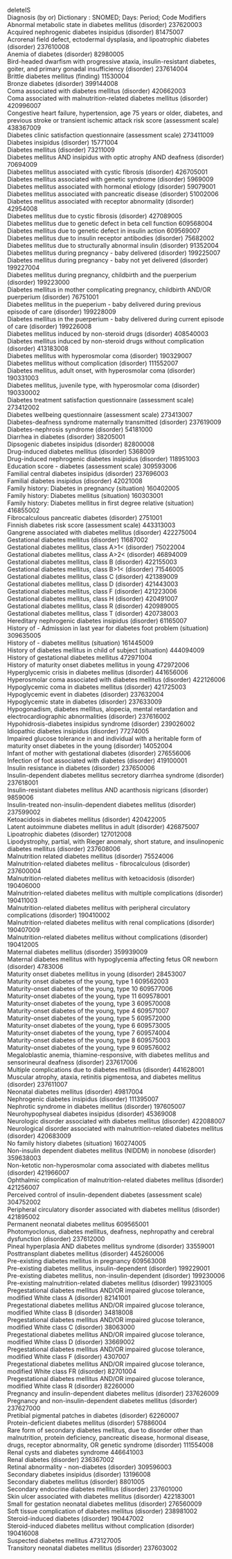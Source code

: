 
deleteIS	
Diagnosis
(by or) Dictionary : SNOMED; Days: Period;	Code		Modifiers				
Abnormal metabolic state in diabetes mellitus (disorder)	237620003					
Acquired nephrogenic diabetes insipidus (disorder)	81475007					
Acrorenal field defect, ectodermal dysplasia, and lipoatrophic diabetes (disorder)	237610008					
Anemia of diabetes (disorder)	82980005					
Bird-headed dwarfism with progressive ataxia, insulin-resistant diabetes, goiter, and primary gonadal insufficiency (disorder)	237614004					
Brittle diabetes mellitus (finding)	11530004					
Bronze diabetes (disorder)	399144008					
Coma associated with diabetes mellitus (disorder)	420662003					
Coma associated with malnutrition-related diabetes mellitus (disorder)	420996007					
Congestive heart failure, hypertension, age 75 years or older, diabetes, and previous stroke or transient ischemic attack risk score (assessment scale)	438367009					
Diabetes clinic satisfaction questionnaire (assessment scale)	273411009					
Diabetes insipidus (disorder)	15771004					
Diabetes mellitus (disorder)	73211009					
Diabetes mellitus AND insipidus with optic atrophy AND deafness (disorder)	70694009					
Diabetes mellitus associated with cystic fibrosis (disorder)	426705001					
Diabetes mellitus associated with genetic syndrome (disorder)	5969009					
Diabetes mellitus associated with hormonal etiology (disorder)	59079001					
Diabetes mellitus associated with pancreatic disease (disorder)	51002006					
Diabetes mellitus associated with receptor abnormality (disorder)	42954008					
Diabetes mellitus due to cystic fibrosis (disorder)	427089005					
Diabetes mellitus due to genetic defect in beta cell function	609568004					
Diabetes mellitus due to genetic defect in insulin action	609569007					
Diabetes mellitus due to insulin receptor antibodies (disorder)	75682002					
Diabetes mellitus due to structurally abnormal insulin (disorder)	91352004					
Diabetes mellitus during pregnancy - baby delivered (disorder)	199225007					
Diabetes mellitus during pregnancy - baby not yet delivered (disorder)	199227004					
Diabetes mellitus during pregnancy, childbirth and the puerperium (disorder)	199223000					
Diabetes mellitus in mother complicating pregnancy, childbirth AND/OR puerperium (disorder)	76751001					
Diabetes mellitus in the pueperium - baby delivered during previous episode of care (disorder)	199228009					
Diabetes mellitus in the puerperium - baby delivered during current episode of care (disorder)	199226008					
Diabetes mellitus induced by non-steroid drugs (disorder)	408540003					
Diabetes mellitus induced by non-steroid drugs without complication (disorder)	413183008					
Diabetes mellitus with hyperosmolar coma (disorder)	190329007					
Diabetes mellitus without complication (disorder)	111552007					
Diabetes mellitus, adult onset, with hyperosmolar coma (disorder)	190331003					
Diabetes mellitus, juvenile type, with hyperosmolar coma (disorder)	190330002					
Diabetes treatment satisfaction questionnaire (assessment scale)	273412002					
Diabetes wellbeing questionnaire (assessment scale)	273413007					
Diabetes-deafness syndrome maternally transmitted (disorder)	237619009					
Diabetes-nephrosis syndrome (disorder)	54181000					
Diarrhea in diabetes (disorder)	38205001					
Dipsogenic diabetes insipidus (disorder)	82800008					
Drug-induced diabetes mellitus (disorder)	5368009					
Drug-induced nephrogenic diabetes insipidus (disorder)	118951003					
Education score - diabetes (assessment scale)	309593006					
Familial central diabetes insipidus (disorder)	237696003					
Familial diabetes insipidus (disorder)	42021008					
Family history: Diabetes in pregnancy (situation)	160402005					
Family history: Diabetes mellitus (situation)	160303001					
Family history: Diabetes mellitus in first degree relative (situation)	416855002					
Fibrocalculous pancreatic diabetes (disorder)	2751001					
Finnish diabetes risk score (assessment scale)	443313003					
Gangrene associated with diabetes mellitus (disorder)	422275004					
Gestational diabetes mellitus (disorder)	11687002					
Gestational diabetes mellitus, class A>1< (disorder)	75022004					
Gestational diabetes mellitus, class A>2< (disorder)	46894009					
Gestational diabetes mellitus, class B (disorder)	422155003					
Gestational diabetes mellitus, class B>1< (disorder)	71546005					
Gestational diabetes mellitus, class C (disorder)	421389009					
Gestational diabetes mellitus, class D (disorder)	421443003					
Gestational diabetes mellitus, class F (disorder)	421223006					
Gestational diabetes mellitus, class H (disorder)	420491007					
Gestational diabetes mellitus, class R (disorder)	420989005					
Gestational diabetes mellitus, class T (disorder)	420738003					
Hereditary nephrogenic diabetes insipidus (disorder)	61165007					
History of - Admission in last year for diabetes foot problem (situation)	309635005					
History of - diabetes mellitus (situation)	161445009					
History of diabetes mellitus in child of subject (situation)	444094009					
History of gestational diabetes mellitus	472971004					
History of maturity onset diabetes mellitus in young	472972006					
Hyperglycemic crisis in diabetes mellitus (disorder)	441656006					
Hyperosmolar coma associated with diabetes mellitus (disorder)	422126006					
Hypoglycemic coma in diabetes mellitus (disorder)	421725003					
Hypoglycemic event in diabetes (disorder)	237632004					
Hypoglycemic state in diabetes (disorder)	237633009					
Hypogonadism, diabetes mellitus, alopecia, mental retardation and electrocardiographic abnormalities (disorder)	237616002					
Hypohidrosis-diabetes insipidus syndrome (disorder)	239026002					
Idiopathic diabetes insipidus (disorder)	77274005					
Impaired glucose tolerance in and individual with a heritable form of maturity onset diabetes in the young (disorder)	14052004					
Infant of mother with gestational diabetes (disorder)	276556006					
Infection of foot associated with diabetes (disorder)	419100001					
Insulin resistance in diabetes (disorder)	237650006					
Insulin-dependent diabetes mellitus secretory diarrhea syndrome (disorder)	237618001					
Insulin-resistant diabetes mellitus AND acanthosis nigricans (disorder)	9859006					
Insulin-treated non-insulin-dependent diabetes mellitus (disorder)	237599002					
Ketoacidosis in diabetes mellitus (disorder)	420422005					
Latent autoimmune diabetes mellitus in adult (disorder)	426875007					
Lipoatrophic diabetes (disorder)	127012008					
Lipodystrophy, partial, with Rieger anomaly, short stature, and insulinopenic diabetes mellitus (disorder)	237608006					
Malnutrition related diabetes mellitus (disorder)	75524006					
Malnutrition-related diabetes mellitus - fibrocalculous (disorder)	237600004					
Malnutrition-related diabetes mellitus with ketoacidosis (disorder)	190406000					
Malnutrition-related diabetes mellitus with multiple complications (disorder)	190411003					
Malnutrition-related diabetes mellitus with peripheral circulatory complications (disorder)	190410002					
Malnutrition-related diabetes mellitus with renal complications (disorder)	190407009					
Malnutrition-related diabetes mellitus without complications (disorder)	190412005					
Maternal diabetes mellitus (disorder)	359939009					
Maternal diabetes mellitus with hypoglycemia affecting fetus OR newborn (disorder)	4783006					
Maturity onset diabetes mellitus in young (disorder)	28453007					
Maturity onset diabetes of the young, type 1	609562003					
Maturity-onset diabetes of the young, type 10	609577006					
Maturity-onset diabetes of the young, type 11	609578001					
Maturity-onset diabetes of the young, type 3	609570008					
Maturity-onset diabetes of the young, type 4	609571007					
Maturity-onset diabetes of the young, type 5	609572000					
Maturity-onset diabetes of the young, type 6	609573005					
Maturity-onset diabetes of the young, type 7	609574004					
Maturity-onset diabetes of the young, type 8	609575003					
Maturity-onset diabetes of the young, type 9	609576002					
Megaloblastic anemia, thiamine-responsive, with diabetes mellitus and sensorineural deafness (disorder)	237617006					
Multiple complications due to diabetes mellitus (disorder)	441628001					
Muscular atrophy, ataxia, retinitis pigmentosa, and diabetes mellitus (disorder)	237611007					
Neonatal diabetes mellitus (disorder)	49817004					
Nephrogenic diabetes insipidus (disorder)	111395007					
Nephrotic syndrome in diabetes mellitus (disorder)	197605007					
Neurohypophyseal diabetes insipidus (disorder)	45369008					
Neurologic disorder associated with diabetes mellitus (disorder)	422088007					
Neurological disorder associated with malnutrition-related diabetes mellitus (disorder)	420683009					
No family history diabetes (situation)	160274005					
Non-insulin dependent diabetes mellitus (NIDDM) in nonobese (disorder)	359638003					
Non-ketotic non-hyperosmolar coma associated with diabetes mellitus (disorder)	421966007					
Ophthalmic complication of malnutrition-related diabetes mellitus (disorder)	421256007					
Perceived control of insulin-dependent diabetes (assessment scale)	304752002					
Peripheral circulatory disorder associated with diabetes mellitus (disorder)	421895002					
Permanent neonatal diabetes mellitus	609565001					
Photomyoclonus, diabetes mellitus, deafness, nephropathy and cerebral dysfunction (disorder)	237612000					
Pineal hyperplasia AND diabetes mellitus syndrome (disorder)	33559001					
Posttransplant diabetes mellitus (disorder)	445260006					
Pre-existing diabetes mellitus in pregnancy	609563008					
Pre-existing diabetes mellitus, insulin-dependent (disorder)	199229001					
Pre-existing diabetes mellitus, non-insulin-dependent (disorder)	199230006					
Pre-existing malnutrition-related diabetes mellitus (disorder)	199231005					
Pregestational diabetes mellitus AND/OR impaired glucose tolerance, modified White class A (disorder)	82141001					
Pregestational diabetes mellitus AND/OR impaired glucose tolerance, modified White class B (disorder)	34818008					
Pregestational diabetes mellitus AND/OR impaired glucose tolerance, modified White class C (disorder)	38063000					
Pregestational diabetes mellitus AND/OR impaired glucose tolerance, modified White class D (disorder)	33669002					
Pregestational diabetes mellitus AND/OR impaired glucose tolerance, modified White class F (disorder)	4307007					
Pregestational diabetes mellitus AND/OR impaired glucose tolerance, modified White class FR (disorder)	82701004					
Pregestational diabetes mellitus AND/OR impaired glucose tolerance, modified White class R (disorder)	82260000					
Pregnancy and insulin-dependent diabetes mellitus (disorder)	237626009					
Pregnancy and non-insulin-dependent diabetes mellitus (disorder)	237627000					
Pretibial pigmental patches in diabetes (disorder)	62260007					
Protein-deficient diabetes mellitus (disorder)	57886004					
Rare form of secondary diabetes mellitus, due to disorder other than malnutrition, protein deficiency, pancreatic disease, hormonal disease, drugs, receptor abnormality, OR genetic syndrome (disorder)	111554008					
Renal cysts and diabetes syndrome	446641003					
Renal diabetes (disorder)	236367002					
Retinal abnormality - non-diabetes (disorder)	309596003					
Secondary diabetes insipidus (disorder)	13196008					
Secondary diabetes mellitus (disorder)	8801005					
Secondary endocrine diabetes mellitus (disorder)	237601000					
Skin ulcer associated with diabetes mellitus (disorder)	422183001					
Small for gestation neonatal diabetes mellitus (disorder)	276560009					
Soft tissue complication of diabetes mellitus (disorder)	238981002					
Steroid-induced diabetes (disorder)	190447002					
Steroid-induced diabetes mellitus without complication (disorder)	190416008					
Suspected diabetes mellitus	473127005					
Transitory neonatal diabetes mellitus (disorder)	237603002					
